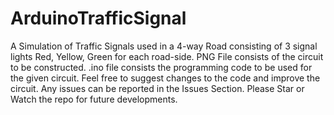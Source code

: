 # ArduinoTrafficSignal
A Simulation of Traffic Signals used in a 4-way Road consisting of 3 signal lights Red, Yellow, Green for each road-side.
PNG File consists of the circuit to be constructed.
.ino file consists the programming code to be used for the given circuit.
Feel free to suggest changes to the code and improve the circuit.
Any issues can be reported in the Issues Section.
Please Star or Watch the repo for future developments.
